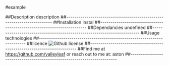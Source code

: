 
#example

##Description
description
##-----------------------------------------------------------------------
##Installation
instal
##-----------------------------------------------------------------------
##Dependancies
undefined
##-----------------------------------------------------------------------
##Usage
technologies
##-----------------------------------------------------------------------
##licence
![Github license](https://img.shields.io/badge/license-MIT,-green.svg)
##-----------------------------------------------------------------------
##Find me at https://github.com/valleyleaf or reach out to me
at: aston
##-----------------------------------------------------------------------
